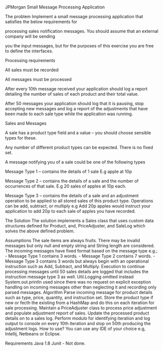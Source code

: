 JPMorgan
Small Message Processing Application

The problem
Implement a small message processing application that satisfies the below requirements for

processing sales notification messages. You should assume that an external company will be sending

you the input messages, but for the purposes of this exercise you are free to define the interfaces.

Processing requirements

All sales must be recorded

All messages must be processed

After every 10th message received your application should log a report detailing the number of sales of each product and their total value.

After 50 messages your application should log that it is pausing, stop accepting new messages and log a report of the adjustments that have been made to each sale type while the application was running.

Sales and Messages

A sale has a product type field and a value – you should choose sensible types for these.

Any number of different product types can be expected. There is no fixed set.

A message notifying you of a sale could be one of the following types

Message Type 1 – contains the details of 1 sale E.g apple at 10p

Message Type 2 – contains the details of a sale and the number of occurrences of that sale. E.g 20 sales of apples at 10p each.

Message Type 3 – contains the details of a sale and an adjustment operation to be applied to all stored sales of this product type. Operations can be add, subtract, or multiply e.g Add 20p apples would instruct your application to add 20p to each sale of apples you have recorded.

The Solution
The solution implements a Sales class that uses custom data structures defined for Product, and, PriceAdjuster, and SaleLog which solves the above defined problem.

Assumptions
The sale items are always fruits.
There may be invalid messages but only null and empty string and String length are considered.
The incoming messages have fixed format based on the message type e.g.; - Message Type 1 contains 3 words. - Message Type 2 contains 7 words. - Message Type 3 contains 3 words but always begin with an operational instruction such as Add, Subtract, and Multiply.
Execution to continue processing messages until 50 sales details are logged that includes the instruction message type 3 as well.
Util.Logging omitted instead System.out.println used since there was no request on explicit exception handling on incoming messages other than neglecting it and recording only parsed messages.
Algorithm
Parse incoming message for product details such as type, price, quantity, and instruction set.
Store the product type if new or fecth the existing from a HashMap and do this on each iteration for sale processing.
Maintain a PriceAdjuster class to process price adjustment and populate adjustment report of sales.
Update the processed product details on to a sales log.
Perform modulo for identifying iteration and log output to console on every 10th iteration and stop on 50th producing the adjustment logs.
How to use?
You can use any IDE of your choice e.g, Intellij, Netbeans or Eclipse.

Requirements
Java 1.8
Junit - Not done.
